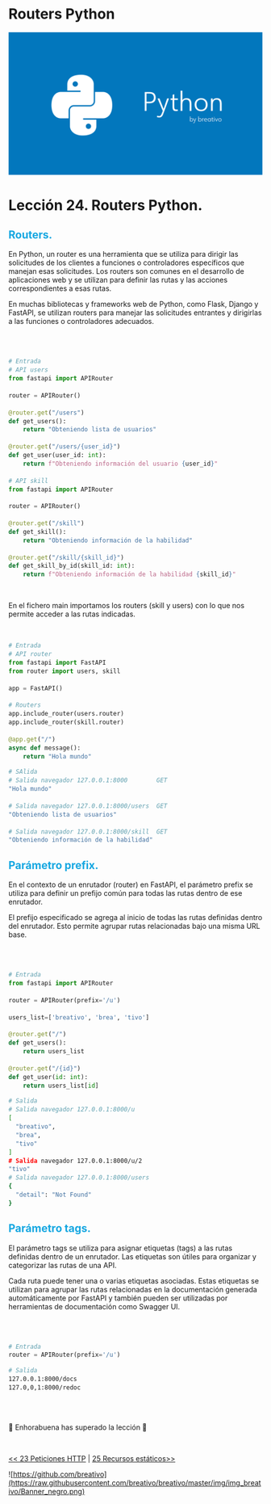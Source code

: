 # Routers Python

![](https://github.com/breativo/Python_by_breativo/blob/master/img/Banner_Python_by_breativo.png?raw=true)

# Lección 24. Routers Python.
<h2 style="color:#15A7E1">Routers.</h2>
En Python, un router es una herramienta que se utiliza para dirigir las solicitudes de los clientes a funciones o controladores específicos que manejan esas solicitudes. Los routers son comunes en el desarrollo de aplicaciones web y se utilizan para definir las rutas y las acciones correspondientes a esas rutas.

En muchas bibliotecas y frameworks web de Python, como Flask, Django y FastAPI, se utilizan routers para manejar las solicitudes entrantes y dirigirlas a las funciones o controladores adecuados.

<br>
<br>

````py
# Entrada
# API users
from fastapi import APIRouter

router = APIRouter()

@router.get("/users")
def get_users():
    return "Obteniendo lista de usuarios"

@router.get("/users/{user_id}")
def get_user(user_id: int):
    return f"Obteniendo información del usuario {user_id}"

# API skill
from fastapi import APIRouter

router = APIRouter()

@router.get("/skill")
def get_skill():
    return "Obteniendo información de la habilidad"

@router.get("/skill/{skill_id}")
def get_skill_by_id(skill_id: int):
    return f"Obteniendo información de la habilidad {skill_id}"
````
<br>

En el fichero main importamos los routers (skill y users) con lo que nos permite acceder a las rutas indicadas. 

<br>

````py
# Entrada
# API router
from fastapi import FastAPI
from router import users, skill

app = FastAPI()

# Routers
app.include_router(users.router)
app.include_router(skill.router)

@app.get("/") 
async def message(): 
    return "Hola mundo"
````
````sh
# SAlida
# Salida navegador 127.0.0.1:8000        GET
"Hola mundo"

# Salida navegador 127.0.0.1:8000/users  GET
"Obteniendo lista de usuarios"

# Salida navegador 127.0.0.1:8000/skill  GET
"Obteniendo información de la habilidad"
````
<h2 style="color:#15A7E1">Parámetro prefix.</h2>
En el contexto de un enrutador (router) en FastAPI, el parámetro prefix se utiliza para definir un prefijo común para todas las rutas dentro de ese enrutador.

El prefijo especificado se agrega al inicio de todas las rutas definidas dentro del enrutador. Esto permite agrupar rutas relacionadas bajo una misma URL base.

<br>
<br>

````py
# Entrada
from fastapi import APIRouter

router = APIRouter(prefix='/u')

users_list=['breativo', 'brea', 'tivo']

@router.get("/")
def get_users():
    return users_list

@router.get("/{id}")
def get_user(id: int):
    return users_list[id]
````
````sh
# Salida
# Salida navegador 127.0.0.1:8000/u
[
  "breativo",
  "brea",
  "tivo"
]
# Salida navegador 127.0.0.1:8000/u/2
"tivo"
# Salida navegador 127.0.0.1:8000/users
{
  "detail": "Not Found"
}
````

<h2 style="color:#15A7E1">Parámetro tags.</h2>
El parámetro tags se utiliza para asignar etiquetas (tags) a las rutas definidas dentro de un enrutador. Las etiquetas son útiles para organizar y categorizar las rutas de una API.

Cada ruta puede tener una o varias etiquetas asociadas. Estas etiquetas se utilizan para agrupar las rutas relacionadas en la documentación generada automáticamente por FastAPI y también pueden ser utilizadas por herramientas de documentación como Swagger UI.

<br>
<br>

````py
# Entrada
router = APIRouter(prefix='/u')
````
````sh
# Salida
127.0.0.1:8000/docs
127.0,0,1:8000/redoc
````

<br>
<br>

🎉 Enhorabuena has superado la lección 🎉

<br>

[<< 23 Peticiones HTTP](../23_Peticiones_HTTP_Python) | [ 25 Recursos estáticos>>](../25_Recursos_Estáticos_Python)

![https://github.com/breativo](https://raw.githubusercontent.com/breativo/breativo/master/img/img_breativo/Banner_negro.png)




